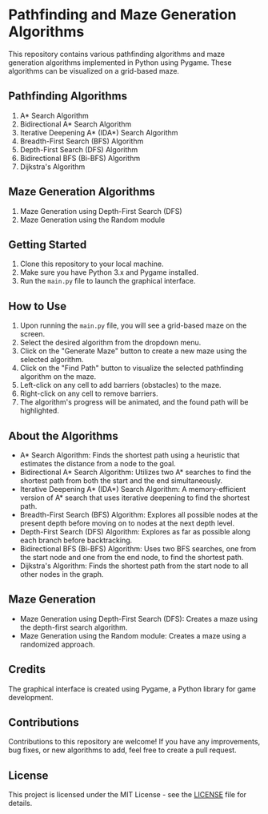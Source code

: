# Pathfinding and Maze Generation Algorithms

This repository contains various pathfinding algorithms and maze generation algorithms implemented in Python using Pygame. These algorithms can be visualized on a grid-based maze.

## Pathfinding Algorithms
1. A* Search Algorithm
2. Bidirectional A* Search Algorithm
3. Iterative Deepening A* (IDA*) Search Algorithm
4. Breadth-First Search (BFS) Algorithm
5. Depth-First Search (DFS) Algorithm
6. Bidirectional BFS (Bi-BFS) Algorithm
7. Dijkstra's Algorithm

## Maze Generation Algorithms
1. Maze Generation using Depth-First Search (DFS)
2. Maze Generation using the Random module

## Getting Started
1. Clone this repository to your local machine.
2. Make sure you have Python 3.x and Pygame installed.
3. Run the `main.py` file to launch the graphical interface.

## How to Use
1. Upon running the `main.py` file, you will see a grid-based maze on the screen.
2. Select the desired algorithm from the dropdown menu.
3. Click on the "Generate Maze" button to create a new maze using the selected algorithm.
4. Click on the "Find Path" button to visualize the selected pathfinding algorithm on the maze.
5. Left-click on any cell to add barriers (obstacles) to the maze.
6. Right-click on any cell to remove barriers.
7. The algorithm's progress will be animated, and the found path will be highlighted.

## About the Algorithms
- A* Search Algorithm: Finds the shortest path using a heuristic that estimates the distance from a node to the goal.
- Bidirectional A* Search Algorithm: Utilizes two A* searches to find the shortest path from both the start and the end simultaneously.
- Iterative Deepening A* (IDA*) Search Algorithm: A memory-efficient version of A* search that uses iterative deepening to find the shortest path.
- Breadth-First Search (BFS) Algorithm: Explores all possible nodes at the present depth before moving on to nodes at the next depth level.
- Depth-First Search (DFS) Algorithm: Explores as far as possible along each branch before backtracking.
- Bidirectional BFS (Bi-BFS) Algorithm: Uses two BFS searches, one from the start node and one from the end node, to find the shortest path.
- Dijkstra's Algorithm: Finds the shortest path from the start node to all other nodes in the graph.

## Maze Generation
- Maze Generation using Depth-First Search (DFS): Creates a maze using the depth-first search algorithm.
- Maze Generation using the Random module: Creates a maze using a randomized approach.

## Credits
The graphical interface is created using Pygame, a Python library for game development.

## Contributions
Contributions to this repository are welcome! If you have any improvements, bug fixes, or new algorithms to add, feel free to create a pull request.

## License
This project is licensed under the MIT License - see the [LICENSE](LICENSE) file for details.
